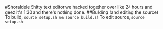 #Shoraldele
Shitty text editor we hacked together over like 24 hours and geez it's 1:30 and there's nothing done.
##Building (and editing the source)
To build,
`source setup.sh && source build.sh`
To edit source,
`source setup.sh`
